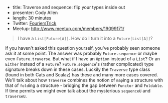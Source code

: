 * title: Traverse and sequence: flip your types inside out
* presenter: Cody Allen
* length: 30 minutes
* Twitter: [FouriersTrick](https://twitter.com/FouriersTrick)
* Meetup: http://www.meetup.com/members/19099171/

> I have a `List[Future[A]]`. How do I turn it into a `Future[List[A]]`?

If you haven't asked this question yourself, you've probably seen someone ask it at some point. The answer was probably `Future.sequence` or maybe even `Future.traverse`. But what if I have an `Option` instead of a `List`? Or an `Either` instead of a `Future`? `Future.sequence`'s (rather complicated) type signature breaks down in these cases. Luckily the `Traverse` type class (found in both Cats and Scalaz) has these and many more cases covered. We'll talk about how `Traverse` combines the notion of `map`ing a structure with that of `fold`ing a structure - bridging the gap between `Functor` and `Foldable`. If time permits we might even talk about the mysterious `sequenceU` and `traverseU`.
